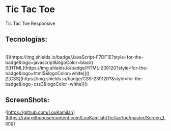 # Tic Tac Toe

Tic Tac Toe Responsive

## Tecnologías:
<br>
![](https://img.shields.io/badge/JavaScript-F7DF1E?style=for-the-badge&logo=javascript&logoColor=black)
<br>
[![HTML](https://img.shields.io/badge/HTML-239120?style=for-the-badge&logo=html5&logoColor=white)]()
<br>
[![CSS](https://img.shields.io/badge/CSS-239120?&style=for-the-badge&logo=css3&logoColor=white)]()


## ScreenShots:


![https://github.com/LouKamilah](https://raw.githubusercontent.com/LouKamilah/TicTacToe/master/Screen_1.png)
